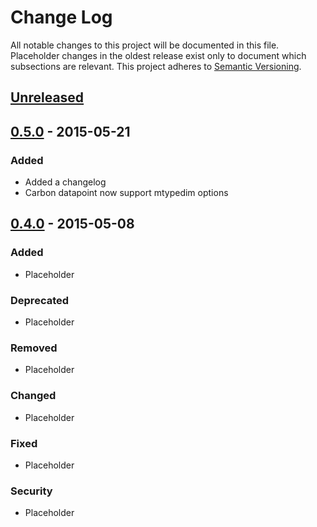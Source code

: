 # Change Log

All notable changes to this project will be documented in this file.
Placeholder changes in the oldest release exist only to document which
subsections are relevant.
This project adheres to [Semantic Versioning](http://semver.org/).

## [Unreleased][unreleased]


## [0.5.0] - 2015-05-21

### Added

- Added a changelog
- Carbon datapoint now support mtypedim options

## [0.4.0] - 2015-05-08

### Added

- Placeholder

### Deprecated

- Placeholder

### Removed

- Placeholder

### Changed

- Placeholder

### Fixed

- Placeholder

### Security

- Placeholder

[unreleased]: https://github.com/signalfx/metricproxy/compare/v0.5.0...HEAD
[0.4.0]: https://github.com/signalfx/metricproxy/compare/v0.0.1...v0.4.0
[0.5.0]: https://github.com/signalfx/metricproxy/compare/v0.4.0...v0.5.0
